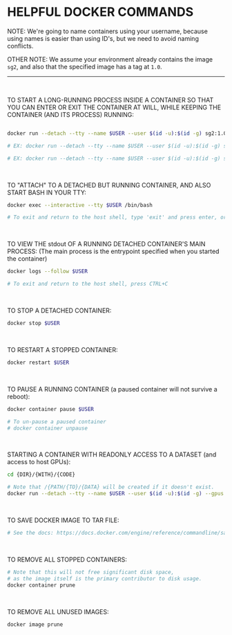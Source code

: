 # HELPFUL DOCKER COMMANDS

NOTE: We're going to name containers using your username, because using names is easier than using ID's, but we need to avoid naming conflicts.

OTHER NOTE: We assume your environment already contains the image ```sg2```, and also that the specified image has a tag at ```1.0```.


<hr>
<br>

TO START A LONG-RUNNING PROCESS INSIDE A CONTAINER SO THAT YOU CAN ENTER OR EXIT THE CONTAINER AT WILL, WHILE KEEPING THE CONTAINER (AND ITS PROCESS) RUNNING:
``` bash

docker run --detach --tty --name $USER --user $(id -u):$(id -g) sg2:1.0 {LONG}/{RUNNING}/{PROCESS}

# EX: docker run --detach --tty --name $USER --user $(id -u):$(id -g) sg2:1.0 python3 /src/some_script.py

# EX: docker run --detach --tty --name $USER --user $(id -u):$(id -g) sg2:1.0 bash -c 'echo "Process started." && echo "Sleeping..." && sleep 300'

```

<br>

TO "ATTACH" TO A DETACHED BUT RUNNING CONTAINER, AND ALSO START BASH IN YOUR TTY:
``` bash
docker exec --interactive --tty $USER /bin/bash

# To exit and return to the host shell, type 'exit' and press enter, or press CTRL+C
```

<br>

TO VIEW THE stdout OF A RUNNING DETACHED CONTAINER'S MAIN PROCESS:
(The main process is the entrypoint specified when you started the container)
``` bash
docker logs --follow $USER

# To exit and return to the host shell, press CTRL+C
```

<br>

TO STOP A DETACHED CONTAINER:
``` bash
docker stop $USER
```

<br>

TO RESTART A STOPPED CONTAINER:
``` bash
docker restart $USER
```

<br>

TO PAUSE A RUNNING CONTAINER (a paused container will not survive a reboot):
``` bash
docker container pause $USER

# To un-pause a paused container
# docker container unpause
```

<br>

STARTING A CONTAINER WITH READONLY ACCESS TO A DATASET (and access to host GPUs):
``` bash
cd {DIR}/{WITH}/{CODE}

# Note that /{PATH/{TO}/{DATA} will be created if it doesn't exist. 
docker run --detach --tty --name $USER --user $(id -u):$(id -g) --gpus all -v $(pwd):/src -v /{PATH/{TO}/{DATA}:/data:ro sg2:1.
```

<br>

TO SAVE DOCKER IMAGE TO TAR FILE:
``` bash
# See the docs: https://docs.docker.com/engine/reference/commandline/save/#description
```

<br>

TO REMOVE ALL STOPPED CONTAINERS:
``` bash
# Note that this will not free significant disk space, 
# as the image itself is the primary contributor to disk usage.
docker container prune
```

<br>

TO REMOVE ALL UNUSED IMAGES:
``` bash
docker image prune
```